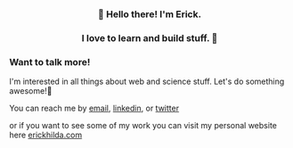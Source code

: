 <h3 align="center">👋 Hello there! I'm Erick.</h3>
<h3 align="center">I love to learn and build stuff. 🌌</h3>

### Want to talk more!

I'm interested in all things about web and science stuff. Let's do something awesome!🚀

You can reach me by [email](mailto:erickh.andreas@gmail.com), [linkedin](https://linkedin.com/in/erickhilda), or [twitter](https://twitter.com/hiii_erick)

or if you want to see some of my work you can visit my personal website here [erickhilda.com](https://erickhilda.com)
